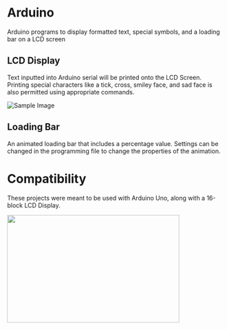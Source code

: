 # Arduino
Arduino programs to display formatted text, special symbols, and a loading bar on a LCD screen

## LCD Display

Text inputted into Arduino serial will be printed onto the LCD Screen.
Printing special characters like a tick, cross, smiley face, and sad face is also permitted using appropriate commands.

![Sample Image](http://i.imgur.com/EDJbX0i.jpg)

## Loading Bar

An animated loading bar that includes a percentage value. Settings can be changed in the programming file to change the properties of the animation.

# Compatibility

These projects were meant to be used with Arduino Uno, along with a 16-block LCD Display.

<img src="http://i.imgur.com/vSSKl5k.jpg" width="400" height ="250">
